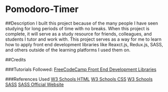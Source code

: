 # Pomodoro-Timer

##Description
I built this project because of the many people I have seen studying for long periods of time with no breaks. When this project is complete, it will serve as a study resource for friends, colleagues, and students I tutor and work with. This project serves as a way for me to learn how to apply front end development libraries like Reaxct.js, Redux.js, SASS, and others outside of the learning platforms I used them on.

##Credits

###Tutorials Followed:
[FreeCodeCamp Front End Development Libraries](https://www.freecodecamp.org/learn/front-end-development-libraries/)

###References Used
[W3 Schools HTML](https://www.w3schools.com/html/default.asp)
[W3 Schools CSS](https://www.w3schools.com/css/default.asp)
[W3 Schools SASS](https://www.w3schools.com/sass/default.php)
[SASS Official Website](https://sass-lang.com/documentation/)
